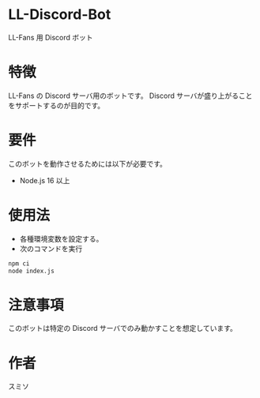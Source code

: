 # LL-Discord-Bot
LL-Fans 用 Discord ボット

# 特徴
LL-Fans の Discord サーバ用のボットです。
Discord サーバが盛り上がることをサポートするのが目的です。

# 要件
このボットを動作させるためには以下が必要です。

* Node.js 16 以上

# 使用法

* 各種環境変数を設定する。
* 次のコマンドを実行
```bash
npm ci
node index.js
```

# 注意事項
このボットは特定の Discord サーバでのみ動かすことを想定しています。


# 作者
スミソ